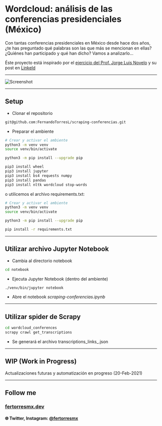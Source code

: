 # Wordcloud: análisis de las conferencias presidenciales (México)

Con tantas conferencias presidenciales en México desde hace dos años, ¿te has preguntado qué palabras son las que más se mencionan en ellas? ¿Quiénes han participado y qué han dicho? Vamos a analizarlo...

Éste proyecto está inspirado por el [ejercicio del Prof. Jorge Luis Novelo](https://github.com/PhinanceScientist) y su post en [LinkeId](https://www.linkedin.com/pulse/qu%C3%A9-es-lo-que-dice-el-discurso-presidencial-an%C3%A1lisis-de-luis-jorge/)

---
![Screenshot](https://s3-us-west-2.amazonaws.com/torresmxbucket/2021/02/Screen-Shot-2021-02-20-at-1.42.44.png)

---
## Setup

* Clonar el repositorio

```bash
git@github.com:FernandoTorresL/scraping-conferencias.git
```

* Preparar el ambiente

```bash
# Crear y activar el ambiente
python3 -m venv venv
source venv/bin/activate

python3 -m pip install --upgrade pip

pip3 install wheel
pip3 install jupyter
pip3 install bs4 requests numpy
pip3 install pandas
pip3 install nltk wordcloud stop-words
```

o utilicemos el archivo requirements.txt:

```bash
# Crear y activar el ambiente
python3 -m venv venv
source venv/bin/activate

python3 -m pip install --upgrade pip

pip install -r requirements.txt
```

---
## Utilizar archivo Jupyter Notebook

* Cambia al directorio notebook

```bash
cd notebook
```

* Ejecuta Jupyter Notebook (dentro del ambiente)

```bash
./venv/bin/jupyter notebook
```

* Abre el notebook *scraping-conferencias.ipynb*

---

## Utilizar spider de Scrapy
```bash
cd wordcloud_conferences
scrapy crawl get_transcriptions
```
* Se generará el archivo transcriptions_links_.json


---


## WIP (Work in Progress)

Actualizaciones futuras y automatización en progreso (20-Feb-2021)

---

## Follow me

### [fertorresmx.dev](https://www.fertorresmx.dev/)

#### :globe_with_meridians: Twitter, Instagram: [@fertorresmx](https://www.twitter/fertorresmx)
